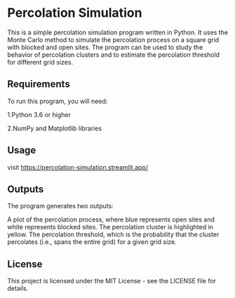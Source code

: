 # Percolation Simulation
This is a simple percolation simulation program written in Python. It uses the Monte Carlo method to simulate the percolation process on a square grid with blocked and open sites. The program can be used to study the behavior of percolation clusters and to estimate the percolation threshold for different grid sizes.

## Requirements
To run this program, you will need:

1.Python 3.6 or higher

2.NumPy and Matplotlib libraries

## Usage
visit https://percolation-simulation.streamlit.app/

## Outputs
The program generates two outputs:

A plot of the percolation process, where blue represents open sites and white represents blocked sites. The percolation cluster is highlighted in yellow.
The percolation threshold, which is the probability that the cluster percolates (i.e., spans the entire grid) for a given grid size.

## License
This project is licensed under the MIT License - see the LICENSE file for details.
